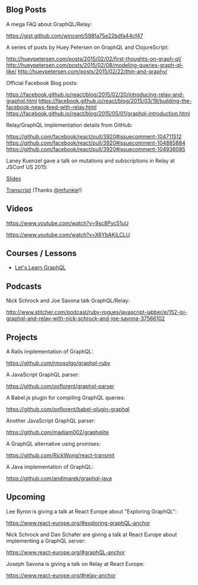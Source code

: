 ## Blog Posts

A mega FAQ about GraphQL/Relay:

https://gist.github.com/wincent/598fa75e22bdfa44cf47

A series of posts by Huey Petersen on GraphQL and ClojureScript:

http://hueypetersen.com/posts/2015/02/02/first-thoughts-on-graph-ql/
http://hueypetersen.com/posts/2015/02/08/modeling-queries-graph-ql-like/
http://hueypetersen.com/posts/2015/02/22/thin-and-graphy/

Official Facebook Blog posts:

https://facebook.github.io/react/blog/2015/02/20/introducing-relay-and-graphql.html
https://facebook.github.io/react/blog/2015/03/19/building-the-facebook-news-feed-with-relay.html
https://facebook.github.io/react/blog/2015/05/01/graphql-introduction.html

Relay/GraphQL implementation details from GitHub:

https://github.com/facebook/react/pull/3920#issuecomment-104711512
https://github.com/facebook/react/pull/3920#issuecomment-104885884
https://github.com/facebook/react/pull/3920#issuecomment-104936085

Laney Kuenzel gave a talk on mutations and subscriptions in Relay at JSConf US 2015:

[Slides](https://speakerdeck.com/laneyk/mutations-in-relay)

[Transcript](https://gist.github.com/mfunkie/65e94f42fee3962b1703) (Thanks [@mfunkie](https://github.com/mfunkie)!)

## Videos

https://www.youtube.com/watch?v=9sc8Pyc51uU

https://www.youtube.com/watch?v=X6YbAKiLCLU

## Courses / Lessons

* [Let's Learn GraphQL](https://learngraphql.com/)

## Podcasts

Nick Schrock and Joe Savona talk GraphQL/Relay:

http://www.stitcher.com/podcast/ruby-rogues/javascript-jabber/e/152-jsj-graphql-and-relay-with-nick-schrock-and-joe-savona-37566102

## Projects

A Rails implementation of GraphQL:

https://github.com/rmosolgo/graphql-ruby

A JavaScript GraphQL parser:

https://github.com/ooflorent/graphql-parser

A Babel.js plugin for compiling GraphQL queries:

https://github.com/ooflorent/babel-plugin-graphql

Another JavaScript GraphQL parser:

https://github.com/madjam002/graphqlite

A GraphQL alternative using promises:

https://github.com/RickWong/react-transmit

A Java implementation of GraphQL:

https://github.com/andimarek/graphql-java

## Upcoming

Lee Byron is giving a talk at React Europe about "Exploring GraphQL":

https://www.react-europe.org/#exploring-graphQL-anchor

Nick Schrock and Dan Schafer are giving a talk at React Europe about implementing a GraphQL server:

https://www.react-europe.org/#graphQL-anchor

Joseph Savona is giving a talk on Relay at React Europe:

https://www.react-europe.org/#relay-anchor
